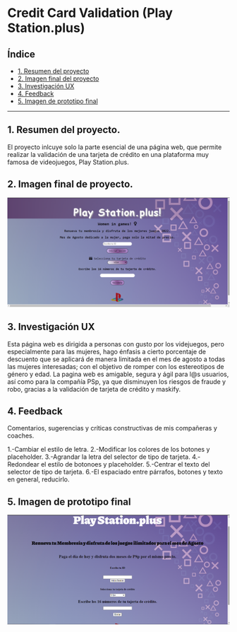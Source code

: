 # Credit Card Validation (Play Station.plus)

## Índice


* [1. Resumen del proyecto](#1-resumen-del-proyecto)
* [2. Imagen final del proyecto](#2-imagen-final-del-proyecto)
* [3. Investigación UX](#3-investigación-UX)
* [4. Feedback](#5-feedback)
* [5. Imagen de prototipo final](#6-imagen-de-prototipo-final)

***

## 1. Resumen del proyecto.

El proyecto inlcuye solo la parte esencial de una página web, que permite realizar la validación de una tarjeta de crédito en una plataforma muy famosa de videojuegos, Play Station.plus.

## 2. Imagen final de proyecto.

![Imagen final del proyecto](https://github.com/Janeth2nd/Janeth.github.io/blob/main/img/imgfinalpsp.png)

## 3. Investigación UX

Esta página web es dirigida a personas con gusto por los videjuegos, pero especialmente para las mujeres, hago énfasis a cierto porcentaje de descuento que se aplicará de manera limitada en el mes de agosto a todas las mujeres interesadas; con el objetivo de romper con los estereotipos de género y edad. La pagina web es amigable, segura y ágil para l@s usuarios, así como para la compañía PSp, ya que disminuyen los riesgos de fraude y robo, gracias a la validación de tarjeta de crédito y maskify.

## 4. Feedback

Comentarios, sugerencias y críticas constructivas de mis compañeras y coaches.

1.-Cambiar el estilo de letra. 
2.-Modificar los colores de los botones y placeholder.
3.-Agrandar la letra del selector de tipo de tarjeta.
4.-Redondear el estilo de botonoes y placeholder.
5.-Centrar el texto del selector de tipo de tarjeta.
6.-El espaciado entre párrafos, botones y texto en general, reducirlo.

## 5. Imagen de prototipo final

![Imagen final del proyecto](https://github.com/Janeth2nd/Janeth.github.io/blob/main/img/protofinal.png)
